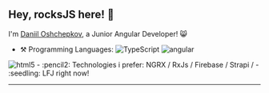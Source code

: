 ## Hey, rocksJS here! :wave:

I'm [Daniil Oshchepkov](https://t.me/oshchepkov_daniil), a Junior Angular Developer! 😸

-   :hammer_and_pick: Programming Languages: <img alt="TypeScript" src="https://img.shields.io/badge/-TypeScript-007ACC?style=flat-square&logo=typescript&logoColor=white" />  <img alt="angular" src="https://img.shields.io/badge/-Angular-DD0031?style=flat-square&logo=angular&logoColor=white" />
 <img alt="html5" src="https://img.shields.io/badge/-HTML5-E34F26?style=flat-square&logo=html5&logoColor=white" />
-   :pencil2: Technologies i prefer: NGRX / RxJs / Firebase / Strapi / 
-   :seedling: LFJ right now!

---

